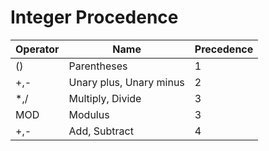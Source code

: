 # Integer Procedence

| Operator | Name                    | Precedence |
| -------- | ----------------------- | ---------- |
| ()       | Parentheses             | 1          |
| +,-      | Unary plus, Unary minus | 2          |
| *,/      | Multiply, Divide        | 3          |
| MOD      | Modulus                 | 3          |
| +,-      | Add, Subtract           | 4          |

